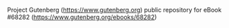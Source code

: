 Project Gutenberg (https://www.gutenberg.org) public repository for eBook #68282 (https://www.gutenberg.org/ebooks/68282)
